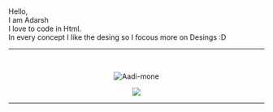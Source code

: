 <br>Hello,
<br>I am Adarsh 
<br>I love to code in Html.</br>
In every concept I like the desing so I focous more on Desings :D</br>

---
<br><p align="center"> <img src="https://github-readme-stats.vercel.app/api?username=Aadi-mone&show_icons=true&theme=gotham" alt="Aadi-mone" />
<br><p align="center"> <img src="https://github-readme-stats.vercel.app/api/top-langs/?username=Aadi-mone&theme=tokyonight&hide_border=true" />

---
